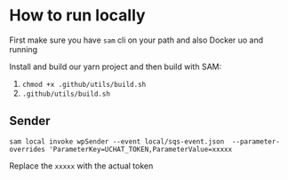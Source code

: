 # How to run locally
First make sure you have `sam` cli on your path and also Docker uo and running

Install and build our yarn project and then build with SAM:
1. `chmod +x .github/utils/build.sh`
2. `.github/utils/build.sh`

## Sender 
`sam local invoke wpSender --event local/sqs-event.json  --parameter-overrides 'ParameterKey=UCHAT_TOKEN,ParameterValue=xxxxx`

Replace the `xxxxx` with the actual token